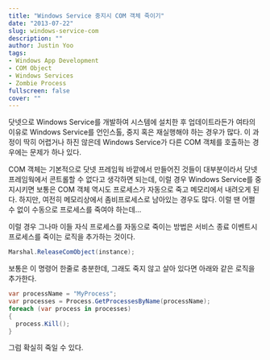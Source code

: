 ```yaml
---
title: "Windows Service 중지시 COM 객체 죽이기"
date: "2013-07-22"
slug: windows-service-com
description: ""
author: Justin Yoo
tags:
- Windows App Development
- COM Object
- Windows Services
- Zombie Process
fullscreen: false
cover: ""
---
```


닷넷으로 Windows Service를 개발하여 시스템에 설치한 후 업데이트라든가 여타의 이유로 Windows Service를 언인스톨, 중지 혹은 재실행해야 하는 경우가 많다. 이 과정이 딱히 어렵거나 하진 않은데 Windows Service가 다른 COM 객체를 호출하는 경우에는 문제가 하나 있다.

COM 객체는 기본적으로 닷넷 프레임웍 바깥에서 만들어진 것들이 대부분이라서 닷넷 프레임웍에서 콘트롤할 수 없다고 생각하면 되는데, 이럴 경우 Windows Service를 중지시키면 보통은 COM 객체 역시도 프로세스가 자동으로 죽고 메모리에서 내려오게 된다. 하지만, 여전히 메모리상에서 좀비프로세스로 남아있는 경우도 많다. 이럴 땐 어쩔 수 없이 수동으로 프로세스를 죽여야 하는데…

이럴 경우 그나마 이들 자식 프로세스를 자동으로 죽이는 방법은 서비스 종료 이벤트시 프로세스를 죽이는 로직을 추가하는 것이다.

```csharp
Marshal.ReleaseComObject(instance);

```

보통은 이 명령어 한줄로 충분한데, 그래도 죽지 않고 살아 있다면 아래와 같은 로직을 추가한다.

```csharp
var processName = "MyProcess";
var processes = Process.GetProcessesByName(processName);
foreach (var process in processes)
{
  process.Kill();
}

```

그럼 확실히 죽일 수 있다.
